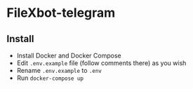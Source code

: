 # FileXbot-telegram

## Install
 - Install Docker and Docker Compose
 - Edit `.env.example` file (follow comments there) as you wish
 - Rename `.env.example` to `.env`
 - Run `docker-compose up`
